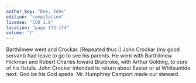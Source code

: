 ```yaml
---
author_key: "Dee, John"
edition: "compilation"
license: "CC0 1.0"
location: "page 173-174"
volume: "Ⅰ"
---
```

Barthilmew went and Crockar. [Repeated thus :] John Crockar (my good servant)
had leave to go to see his parents. He went with Barthilmew Hickman and Robert
Charles toward Braibroke, with Arthur Golding, to cure of his fistula. John
Crocker intended to return about Easter or at Whitsuntide next. God be his
God spede. Mr. Humphrey Damport made our steward.
